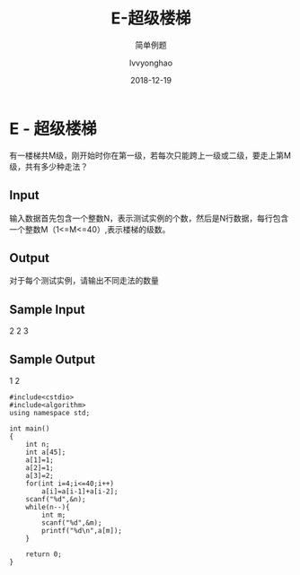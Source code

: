﻿---
layout:     post
title:      E-超级楼梯
subtitle:   简单例题
date:       2018-12-19
author:     lvvyonghao
header-img: img/post-bg-kuaidi.jpg
catalog: true
tags:
    - ACM
---
# E - 超级楼梯 
有一楼梯共M级，刚开始时你在第一级，若每次只能跨上一级或二级，要走上第M级，共有多少种走法？ 
## Input
输入数据首先包含一个整数N，表示测试实例的个数，然后是N行数据，每行包含一个整数M（1<=M<=40）,表示楼梯的级数。
## Output
对于每个测试实例，请输出不同走法的数量
## Sample Input
2
2
3
## Sample Output
1
2
```
#include<cstdio>  
#include<algorithm>  
using namespace std;  
  
int main()  
{  
    int n;  
    int a[45];  
    a[1]=1;  
    a[2]=1;  
    a[3]=2;  
    for(int i=4;i<=40;i++)  
        a[i]=a[i-1]+a[i-2];  
    scanf("%d",&n);  
    while(n--){  
        int m;  
        scanf("%d",&m);  
        printf("%d\n",a[m]);  
    }  
      
    return 0;  
} 
```
